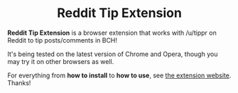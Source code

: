 <center>
<img src="http://mooncryption.github.io/reddit-tip-extension/logo.png" alt=""/>
<h1>Reddit Tip Extension</h1>
</center>

**Reddit Tip Extension** is a browser extension that works with /u/tippr on Reddit to tip posts/comments in BCH!

It's being tested on the latest version of Chrome and Opera, though you may try it on other browsers as well.

For everything from **how to install** to **how to use**, see [the extension website](http://mooncryption.github.io/reddit-tip-extension). Thanks!